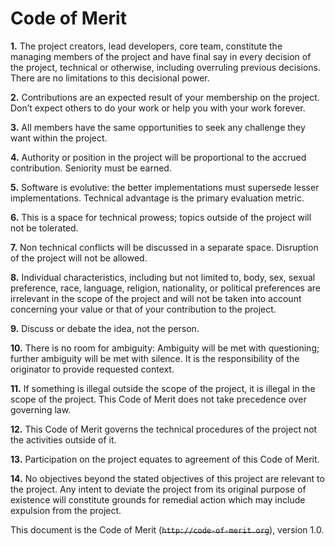 # Code of Merit

**1.** The project creators, lead developers, core team, constitute the managing
members of the project and have final say in every decision of the project,
technical or otherwise, including overruling previous decisions. There are no
limitations to this decisional power.

**2.** Contributions are an expected result of your membership on the project.
Don’t expect others to do your work or help you with your work forever.

**3.** All members have the same opportunities to seek any challenge they want
within the project.

**4.** Authority or position in the project will be proportional to the accrued
contribution. Seniority must be earned.

**5.** Software is evolutive: the better implementations must supersede lesser
implementations. Technical advantage is the primary evaluation metric.

**6.** This is a space for technical prowess; topics outside of the project will
not be tolerated.

**7.** Non technical conflicts will be discussed in a separate space. Disruption
of the project will not be allowed.

**8.** Individual characteristics, including but not limited to, body, sex,
sexual preference, race, language, religion, nationality, or political
preferences are irrelevant in the scope of the project and will not be taken
into account concerning your value or that of your contribution to the project.

**9.** Discuss or debate the idea, not the person.

**10.** There is no room for ambiguity: Ambiguity will be met with questioning;
further ambiguity will be met with silence. It is the responsibility of the
originator to provide requested context.

**11.** If something is illegal outside the scope of the project, it is illegal
in the scope of the project. This Code of Merit does not take precedence over
governing law.

**12.** This Code of Merit governs the technical procedures of the project not
the activities outside of it.

**13.** Participation on the project equates to agreement of this Code of Merit.

**14.** No objectives beyond the stated objectives of this project are relevant
to the project. Any intent to deviate the project from its original purpose of
existence will constitute grounds for remedial action which may include
expulsion from the project.

This document is the Code of Merit
(<strike>`http://code-of-merit.org`</strike>), version 1.0.
